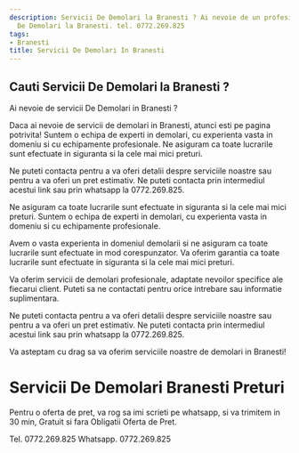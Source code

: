 ```yaml
---
description: Servicii De Demolari la Branesti ? Ai nevoie de un profesionist in Servicii
  De Demolari la Branesti. tel. 0772.269.825
tags:
- Branesti
title: Servicii De Demolari In Branesti
---
```



## Cauti Servicii De Demolari la Branesti ?

Ai nevoie de servicii De Demolari in Branesti ?

Daca ai nevoie de servicii de demolari in Branesti, atunci esti pe pagina potrivita! Suntem o echipa de experti in demolari, cu experienta vasta in domeniu si cu echipamente profesionale. Ne asiguram ca toate lucrarile sunt efectuate in siguranta si la cele mai mici preturi.

Ne puteti contacta pentru a va oferi detalii despre serviciile noastre sau pentru a va oferi un pret estimativ. Ne puteti contacta prin intermediul acestui link <link> sau prin whatsapp la 0772.269.825.

Ne asiguram ca toate lucrarile sunt efectuate in siguranta si la cele mai mici preturi. Suntem o echipa de experti in demolari, cu experienta vasta in domeniu si cu echipamente profesionale.

Avem o vasta experienta in domeniul demolarii si ne asiguram ca toate lucrarile sunt efectuate in mod corespunzator. Va oferim garantia ca toate lucrarile sunt efectuate in siguranta si la cele mai mici preturi.

Va oferim servicii de demolari profesionale, adaptate nevoilor specifice ale fiecarui client. Puteti sa ne contactati pentru orice intrebare sau informatie suplimentara.

Ne puteti contacta pentru a va oferi detalii despre serviciile noastre sau pentru a va oferi un pret estimativ. Ne puteti contacta prin intermediul acestui link <link> sau prin whatsapp la 0772.269.825.

Va asteptam cu drag sa va oferim serviciile noastre de demolari in Branesti!

# Servicii De Demolari Branesti Preturi
Pentru o oferta de pret, va rog sa imi scrieti pe whatsapp, si va trimitem in 30 min, Gratuit si fara Obligatii Oferta de Pret.

Tel. 0772.269.825
Whatsapp. 0772.269.825